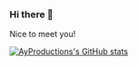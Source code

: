 ### Hi there 👋

Nice to meet you!

[![AyProductions's GitHub stats](https://github-readme-stats.vercel.app/api?username=ayproductions)](https://github.com/anuraghazra/github-readme-stats&theme=gradient)
